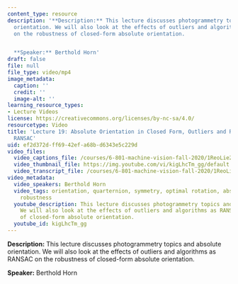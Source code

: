 ```yaml
---
content_type: resource
description: '**Description:** This lecture discusses photogrammetry topics and absolute
  orientation. We will also look at the effects of outliers and algorithms as RANSAC
  on the robustness of closed-form absolute orientation.


  **Speaker:** Berthold Horn'
draft: false
file: null
file_type: video/mp4
image_metadata:
  caption: ''
  credit: ''
  image-alt: ''
learning_resource_types:
- Lecture Videos
license: https://creativecommons.org/licenses/by-nc-sa/4.0/
resourcetype: Video
title: 'Lecture 19: Absolute Orientation in Closed Form, Outliers and Robustness,
  RANSAC'
uid: ef2d372d-ff69-42ef-a68b-d6343e5c229d
video_files:
  video_captions_file: /courses/6-801-machine-vision-fall-2020/1ReoLie2XrZc4CEVSc1HyuHtWoK6fZoGJ_transcript.webvtt
  video_thumbnail_file: https://img.youtube.com/vi/kigLhcTm_gg/default.jpg
  video_transcript_file: /courses/6-801-machine-vision-fall-2020/1ReoLie2XrZc4CEVSc1HyuHtWoK6fZoGJ_transcript.pdf
video_metadata:
  video_speakers: Berthold Horn
  video_tags: orientation, quarternion, symmetry, optimal rotation, absolute orientation,
    robustness
  youtube_description: This lecture discusses photogrammetry topics and absolute orientation.
    We will also look at the effects of outliers and algorithms as RANSAC on the robustness
    of closed-form absolute orientation.
  youtube_id: kigLhcTm_gg
---
```

**Description:** This lecture discusses photogrammetry topics and absolute orientation. We will also look at the effects of outliers and algorithms as RANSAC on the robustness of closed-form absolute orientation.

**Speaker:** Berthold Horn